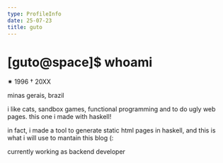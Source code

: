 ```yaml
---
type: ProfileInfo
date: 25-07-23
title: guto
---
```

# [guto@space]$ whoami

✷ 1996 † 20XX

minas gerais, brazil

i like cats, sandbox games, functional programming and to do ugly web pages. this one i made with haskell!

in fact, i made a tool to generate static html pages in haskell, and this is what i will use to mantain this blog (:

currently working as backend developer
